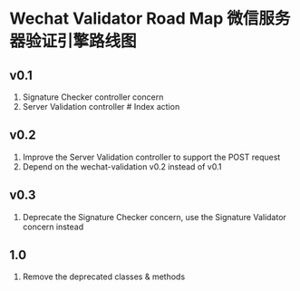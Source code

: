 # Wechat Validator Road Map 微信服务器验证引擎路线图

## v0.1
1. Signature Checker controller concern
2. Server Validation controller # Index action

## v0.2
1. Improve the Server Validation controller to support the POST request
2. Depend on the wechat-validation v0.2 instead of v0.1

## v0.3
1. Deprecate the Signature Checker concern, use the Signature Validator concern instead

## 1.0
1. Remove the deprecated classes & methods
